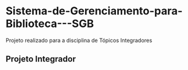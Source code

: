 # Sistema-de-Gerenciamento-para-Biblioteca---SGB
Projeto realizado para a disciplina de Tópicos Integradores

## Projeto Integrador
